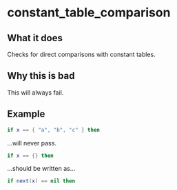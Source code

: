 # constant_table_comparison
## What it does
Checks for direct comparisons with constant tables.

## Why this is bad
This will always fail.

## Example
```lua
if x == { "a", "b", "c" } then
```

...will never pass.

```lua
if x == {} then
```

...should be written as...
```lua
if next(x) == nil then
```
